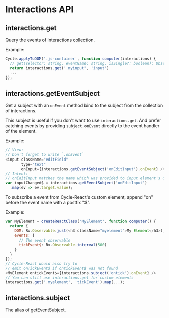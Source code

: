 # Interactions API

## interactions.get

Query the events of interactions collection.

Example:

```js
Cycle.applyToDOM('.js-container', function computer(interactions) {
  // get(selector: string, eventName: string, isSingle?: boolean): Observable<Event>
  return interactions.get('.myinput', 'input')
  ...
});
```

## interactions.getEventSubject

Get a subject with an `onEvent` method bind to the subject from the
collection of interactions.

This subject is useful if you don't want to use `interactions.get`. And
prefer catching events by providing `subject.onEvent` directly to the
event handler of the element.

Example:

```js
// View:
// Don't forget to write `.onEvent`
<input className="editField"
       type="text"
       onInput={interactions.getEventSubject('onEditInput').onEvent} />
// Intent:
// onEditInput matches the name which was provided to input element's onInput
var inputChanged$ = interactions.getEventSubject('onEditInput')
  .map(ev => ev.target.value);
```

To subscribe a event from Cycle-React's custom element,
append "on" before the event name with a postfix "$".

Example:

```js
var MyElement = createReactClass('MyElement', function computer() {
  return {
    DOM: Rx.Observable.just(<h3 className="myelement">My Element</h3>),
    events: {
      // The event observable
      tickEvent$: Rx.Observable.interval(500)
    }
  }
});
// Cycle-React would also try to
// emit onTickEvent$ if ontickEvent$ was not found
<MyElement ontickEvent$={interactions.subject('ontick').onEvent} />
// You can still use interactions.get for custom elements
interactions.get('.myelement', 'tickEvent').map(...);
```

## interactions.subject

The alias of getEventSubject.
